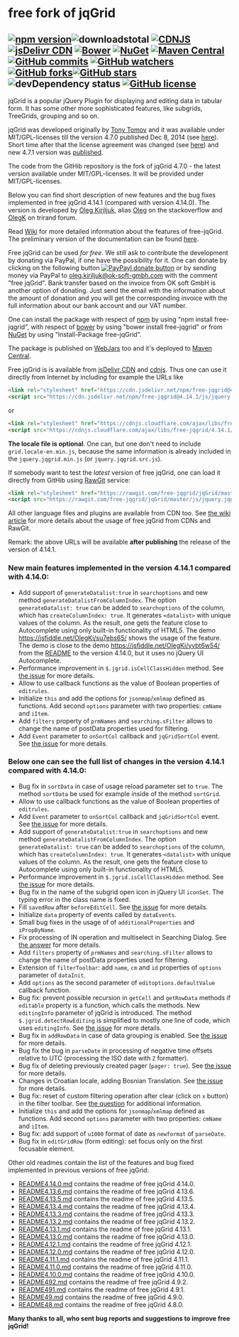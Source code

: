 # free fork of jqGrid
[![npm version](https://img.shields.io/npm/v/free-jqgrid.svg?style=flat)](https://www.npmjs.com/package/free-jqgrid)![downloadstotal](https://img.shields.io/npm/dt/free-jqgrid.svg?style=flat-square)&nbsp;[![CDNJS](https://img.shields.io/cdnjs/v/free-jqgrid.svg)](https://cdnjs.com/libraries/free-jqgrid/)&nbsp;[![jsDelivr CDN](https://img.shields.io/badge/jsDelivr%20CDN-v4.14.1-blue.svg)](https://www.jsdelivr.com/projects/free-jqgrid)&nbsp;[![Bower](https://img.shields.io/bower/v/free-jqgrid.svg?style=flat-square)](http://bower.io/search/?q=free-jqgrid)&nbsp;[![NuGet](https://img.shields.io/nuget/v/free-jqgrid.svg?style=flat-square)](https://www.nuget.org/packages/free-jqGrid/)&nbsp;[![Maven Central](https://img.shields.io/maven-central/v/org.webjars.npm/free-jqgrid.svg?style=flat-square)](http://search.maven.org/#search%7Cga%7C1%7Cfree-jqgrid)<br>[![GitHub commits](https://img.shields.io/github/commits-since/free-jqgrid/jqgrid/v4.7.0.svg)](https://github.com/free-jqgrid/jqGrid/compare/v4.7.0...master)&nbsp;[![GitHub watchers](https://img.shields.io/github/watchers/free-jqgrid/jqGrid.svg)](https://github.com/free-jqgrid/jqGrid/watchers)[![GitHub forks](https://img.shields.io/github/forks/free-jqgrid/jqGrid.svg)](https://github.com/free-jqgrid/jqGrid/network)[![GitHub stars](https://img.shields.io/github/stars/free-jqgrid/jqGrid.svg)](https://github.com/free-jqgrid/jqGrid/stargazers)&nbsp;![devDependency status](https://david-dm.org/free-jqgrid/jqgrid/dev-status.svg)&nbsp;[![GitHub license](https://img.shields.io/badge/license-MIT%20or%20GNU%20GPLv2-blue.svg)](https://github.com/free-jqgrid/jqGrid/blob/master/LICENSE.md)
---
jqGrid is a popular jQuery Plugin for displaying and editing data in tabular form. It has some other more sophisticated features, like subgrids, TreeGrids, grouping and so on.

jqGrid was developed originally by [Tony Tomov](https://github.com/tonytomov) and it was available under MIT/GPL-licenses till the version 4.7.0 published Dec 8, 2014 (see [here](https://github.com/tonytomov/jqGrid/tree/v4.7.0)). Short time after that the license agreement was changed (see <a href="https://github.com/tonytomov/jqGrid/commit/1b2cb55c93ee8b279f15a3faf5a2f82a98da3b4c">here</a>) and new 4.7.1 version was <a href="https://github.com/tonytomov/jqGrid/tree/v4.7.1">published</a>.

The code from the GitHib repository is the fork of jqGrid 4.7.0 - the latest version available under MIT/GPL-licenses. It will be provided under MIT/GPL-licenses.

Below you can find short description of new features and the bug fixes implemented in free jqGrid 4.14.1 (compared with version 4.14.0). The version is developed by [Oleg Kiriljuk](https://github.com/OlegKi), alias [Oleg](https://stackoverflow.com/users/315935/oleg) on the stackoverflow and [OlegK](http://www.trirand.com/blog/?page_id=393) on trirand forum.

Read [Wiki](https://github.com/free-jqgrid/jqGrid/wiki) for more detailed information about the features of free-jqGrid. The preliminary version of the documentation can be found [here](https://free-jqgrid.github.io/).

Free jqGrid can be used *for free*. We still ask to contribute the development by donating via PayPal, if one have the possibility for it. One can donate by clicking on the following button [![PayPayl donate button](https://www.paypalobjects.com/webstatic/en_US/btn/btn_donate_pp_142x27.png)](https://www.paypal.com/cgi-bin/webscr?cmd=_s-xclick&hosted_button_id=JGTCBLQM2BYHG "Donate once-off to free jqGrid project using PayPal") or by sending money via PayPal to oleg.kiriljuk@ok-soft-gmbh.com with the comment "free jqGrid". Bank transfer based on the invoice from OK soft GmbH is another option of donating. Just send the email with the information about the amount of donation and you will get the corresponding invoice with the full information about our bank account and our VAT number.

One can install the package with respect of [npm](https://www.npmjs.com/package/free-jqgrid) by using "npm install free-jqgrid", with respect of [bower](https://bower.io/search/?q=free-jqgrid) by using "bower install free-jqgrid" or from [NuGet](https://www.nuget.org/packages/free-jqGrid) by using "Install-Package free-jqGrid".

The package is published on [WebJars](http://www.webjars.org/) too and it's deployed to [Maven Central](https://search.maven.org/#search%7Cga%7C1%7Cfree-jqgrid).

Free jqGrid is is available from [jsDelivr CDN](https://www.jsdelivr.com/projects/free-jqgrid) and [cdnjs](https://cdnjs.com/libraries/free-jqgrid). Thus one can use it directly from Internet by including for example the URLs like
```html
<link rel="stylesheet" href="https://cdn.jsdelivr.net/npm/free-jqgrid@4.14.1/css/ui.jqgrid.min.css">
<script src="https://cdn.jsdelivr.net/npm/free-jqgrid@4.14.1/js/jquery.jqgrid.min.js"></script>
```
or
```html
<link rel="stylesheet" href="https://cdnjs.cloudflare.com/ajax/libs/free-jqgrid/4.14.1/css/ui.jqgrid.min.css">
<script src="https://cdnjs.cloudflare.com/ajax/libs/free-jqgrid/4.14.1/jquery.jqgrid.min.js"></script>
```
**The locale file is optional**. One can, but one don't need to include `grid.locale-en.min.js`, because the same information is already included in the `jquery.jqgrid.min.js` (or `jquery.jqgrid.src.js`).

If somebody want to test the *latest* version of free jqGrid, one can load it directly from GitHib using [RawGit](https://rawgit.com/) service:
```html
<link rel="stylesheet" href="https://rawgit.com/free-jqgrid/jqGrid/master/css/ui.jqgrid.css">
<script src="https://rawgit.com/free-jqgrid/jqGrid/master/js/jquery.jqgrid.src.js"></script>
```
All other language files and plugins are available from CDN too. See [the wiki article](https://github.com/free-jqgrid/jqGrid/wiki/Access-free-jqGrid-from-different-CDNs) for more details about the usage of free jqGrid from CDNs and RawGit.

Remark: the above URLs will be available **after publishing** the release of the version of 4.14.1.

### New main features implemented in the version 4.14.1 compared with 4.14.0:

* Add support of `generateDatalist:true` in `searchoptions` and new method `generateDatalistFromColumnIndex`. The option `generateDatalist: true` can be added to `searchoptions` of the column, which has `createColumnIndex: true`. It generates `<datalist>` with unique values of the column. As the result, one gets the feature close to Autocomplete using only built-in functionality of HTML5. The demo https://jsfiddle.net/OlegKi/su7ebs65/ shows the usage of the feature. The demo is close to the demo https://jsfiddle.net/OlegKi/yvbt6w54/ from the [README](https://github.com/free-jqgrid/jqGrid/blob/master/README4.14.0.md) to the version 4.14.0, but it uses no jQuery UI Autocomplete.
* Performance improvement in `$.jgrid.isCellClassHidden` method. See [the issue](https://github.com/free-jqgrid/jqGrid/issues/330) for more details.
* Allow to use callback functions as the value of Boolean properties of `editrules`.
* Initialize `this` and add the options for `jsonmap`/`xmlmap` defined as functions. Add second `options` parameter with two properties: `cmName` and `iItem`.
* Add `filters` property of `prmNames` and `searching.sFilter` allows to change the name of postData properties used for filtering.
* Add `Event` parameter to `onSortCol` callback and `jqGridSortCol` event. See [the issue](https://github.com/free-jqgrid/jqGrid/issues/336) for more details.

### Below one can see the full list of changes in the version 4.14.1 compared with 4.14.0:

* Bug fix in `sortData` in case of usage reload parameter set to `true`. The method `sortData` be used for example inside of the method `sortGrid`.
* Allow to use callback functions as the value of Boolean properties of `editrules`.
* Add `Event` parameter to `onSortCol` callback and `jqGridSortCol` event. See [the issue](https://github.com/free-jqgrid/jqGrid/issues/336) for more details.
* Add support of `generateDatalist:true` in `searchoptions` and new method `generateDatalistFromColumnIndex`. The option `generateDatalist: true` can be added to `searchoptions` of the column, which has `createColumnIndex: true`. It generates `<datalist>` with unique values of the column. As the result, one gets the feature close to Autocomplete using only built-in functionality of HTML5.
* Performance improvement in `$.jgrid.isCellClassHidden` method. See [the issue](https://github.com/free-jqgrid/jqGrid/issues/330) for more details.
* Bug fix in the name of the subgrid open icon in jQuery UI `iconSet`. The typing error in the class name is fixed.
* Fill `savedRow` after `beforeEditCell`. See [the issue](https://github.com/free-jqgrid/jqGrid/issues/328) for more details.
* Initialize `data` property of events called by `dataEvents`.
* Small bug fixes in the usage of of `additionalProperties` and `iPropByName`.
* Fix processing of IN operation and multiselect in Searching Dialog. See [the answer](https://stackoverflow.com/a/43681749/315935) for more details.
* Add `filters` property of `prmNames` and `searching.sFilter` allows to change the name of postData properties used for filtering.
* Extension of `filterToolbar`: add `name`, `cm` and `id` properties of `options` parameter of `dataInit`.
* Add `options` as the second parameter of `editoptions.defaultValue` callback function.
* Bug fix: prevent possible recursion in `getCell` and `getRowData` methods if `editable` property is a function, which calls the methods. New `editingInfo` parameter of jqGrid is introduced. The method `$.jgrid.detectRowEditing` is simplified to mostly one line of code, which uses `editingInfo`. See [the issue](https://github.com/free-jqgrid/jqGrid/issues/315) for more details.
* Bug fix in `addRowData` in case of data grouping is enabled. See [the issue](https://github.com/free-jqgrid/jqGrid/issues/319) for more details.
* Bug fix the bug in `parseDate` in processing of negative time offsets relative to UTC (processing the ISO date with `Z` formatter).
* Bug fix of deleting previously created pager (`pager: true`). See [the issue](https://github.com/free-jqgrid/jqGrid/issues/308) for more details.
* Changes in Croatian locale, adding Bosnian Translation. See [the issue](https://github.com/free-jqgrid/jqGrid/issues/306) for more details.
* Bug fix: reset of custom filtering operation after clear (click on `x` button) in the filter toolbar. See [the question](http://stackoverflow.com/q/42908639/315935) for additional information.
* Initialize `this` and add the options for `jsonmap`/`xmlmap` defined as functions. Add second `options` parameter with two properties: `cmName` and `iItem`.
* Bug fix: add support of `u1000` format of date as `newformat` of `parseDate`.
* Bug fix in `editGridRow` (form editing): set focus only on the first focusable element.

Other old readmes contain the list of the features and bug fixed implemented in previous versions of free jqGrid:

* [README4.14.0.md](https://github.com/free-jqgrid/jqGrid/blob/master/README4.14.0.md) contains the readme of free jqGrid 4.14.0.
* [README4.13.6.md](https://github.com/free-jqgrid/jqGrid/blob/master/README4.13.6.md) contains the readme of free jqGrid 4.13.6.
* [README4.13.5.md](https://github.com/free-jqgrid/jqGrid/blob/master/README4.13.5.md) contains the readme of free jqGrid 4.13.5.
* [README4.13.4.md](https://github.com/free-jqgrid/jqGrid/blob/master/README4.13.4.md) contains the readme of free jqGrid 4.13.4.
* [README4.13.3.md](https://github.com/free-jqgrid/jqGrid/blob/master/README4.13.3.md) contains the readme of free jqGrid 4.13.3.
* [README4.13.2.md](https://github.com/free-jqgrid/jqGrid/blob/master/README4.13.2.md) contains the readme of free jqGrid 4.13.2.
* [README4.13.1.md](https://github.com/free-jqgrid/jqGrid/blob/master/README4.13.1.md) contains the readme of free jqGrid 4.13.1.
* [README4.13.0.md](https://github.com/free-jqgrid/jqGrid/blob/master/README4.13.0.md) contains the readme of free jqGrid 4.13.0.
* [README4.12.1.md](https://github.com/free-jqgrid/jqGrid/blob/master/README4.12.1.md) contains the readme of free jqGrid 4.12.1.
* [README4.12.0.md](https://github.com/free-jqgrid/jqGrid/blob/master/README4.12.0.md) contains the readme of free jqGrid 4.12.0.
* [README4.11.1.md](https://github.com/free-jqgrid/jqGrid/blob/master/README4.11.1.md) contains the readme of free jqGrid 4.11.1.
* [README4.11.0.md](https://github.com/free-jqgrid/jqGrid/blob/master/README4.11.0.md) contains the readme of free jqGrid 4.11.0.
* [README4.10.0.md](https://github.com/free-jqgrid/jqGrid/blob/master/README4.10.0.md) contains the readme of free jqGrid 4.10.0.
* [README492.md](https://github.com/free-jqgrid/jqGrid/blob/master/README492.md) contains the readme of free jqGrid 4.9.2.
* [README491.md](https://github.com/free-jqgrid/jqGrid/blob/master/README491.md) contains the readme of free jqGrid 4.9.1.
* [README49.md](https://github.com/free-jqgrid/jqGrid/blob/master/README49.md) contains the readme of free jqGrid 4.9.0.
* [README48.md](https://github.com/free-jqgrid/jqGrid/blob/master/README48.md) contains the readme of free jqGrid 4.8.0.

**Many thanks to all, who sent bug reports and suggestions to improve free jqGrid!**
